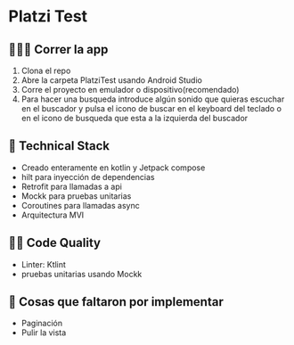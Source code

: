 # Platzi Test

## 🏃🏻‍♂️ Correr la app

1. Clona el repo
2. Abre la carpeta PlatziTest usando Android Studio
3. Corre el proyecto en emulador o dispositivo(recomendado)
4. Para hacer una busqueda introduce algún sonido que quieras escuchar en el buscador y
   pulsa el icono de buscar en el keyboard del teclado o en el icono de busqueda que esta a la
   izquierda del buscador

## 🦾 Technical Stack

* Creado enteramente en kotlin y Jetpack compose
* hilt para inyección de dependencias
* Retrofit para llamadas a api
* Mockk para pruebas unitarias
* Coroutines para llamadas async
* Arquitectura MVI

## 🤌🏼 Code Quality

+ Linter: Ktlint
+ pruebas unitarias usando Mockk

## 🥲 Cosas que faltaron por implementar

+ Paginación
+ Pulir la vista
